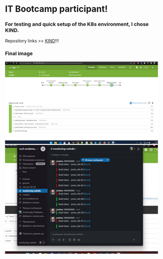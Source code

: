# IT Bootcamp participant!

### For testing and quick setup of the K8s environment, I chose KIND.
Repository links >> [KIND](https://github.com/kubernetes-sigs/kind)!!!

### Final image
![Image](./k8s_CD.jpg)
![Image](./slak.jpg)


